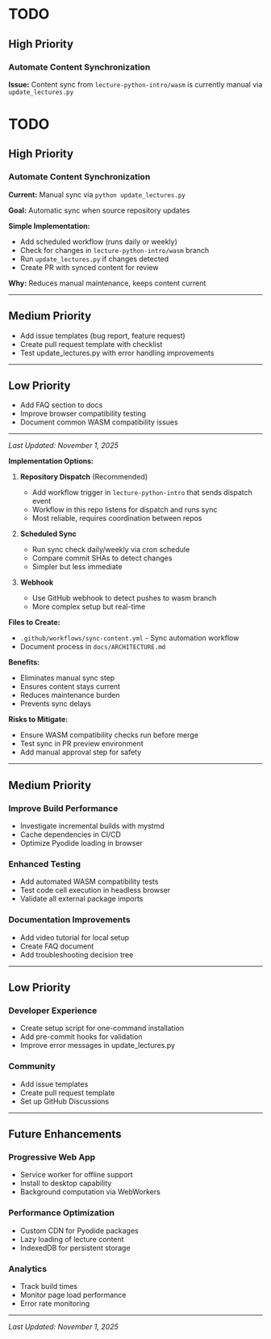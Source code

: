 # TODO

## High Priority

### Automate Content Synchronization

**Issue:** Content sync from `lecture-python-intro/wasm` is currently manual via `update_lectures.py`

# TODO

## High Priority

### Automate Content Synchronization

**Current:** Manual sync via `python update_lectures.py`

**Goal:** Automatic sync when source repository updates

**Simple Implementation:**
- Add scheduled workflow (runs daily or weekly)
- Check for changes in `lecture-python-intro/wasm` branch
- Run `update_lectures.py` if changes detected
- Create PR with synced content for review

**Why:** Reduces manual maintenance, keeps content current

---

## Medium Priority

- Add issue templates (bug report, feature request)
- Create pull request template with checklist
- Test update_lectures.py with error handling improvements

---

## Low Priority

- Add FAQ section to docs
- Improve browser compatibility testing
- Document common WASM compatibility issues

---

*Last Updated: November 1, 2025*

**Implementation Options:**

1. **Repository Dispatch** (Recommended)
   - Add workflow trigger in `lecture-python-intro` that sends dispatch event
   - Workflow in this repo listens for dispatch and runs sync
   - Most reliable, requires coordination between repos

2. **Scheduled Sync**
   - Run sync check daily/weekly via cron schedule
   - Compare commit SHAs to detect changes
   - Simpler but less immediate

3. **Webhook**
   - Use GitHub webhook to detect pushes to wasm branch
   - More complex setup but real-time

**Files to Create:**
- `.github/workflows/sync-content.yml` - Sync automation workflow
- Document process in `docs/ARCHITECTURE.md`

**Benefits:**
- Eliminates manual sync step
- Ensures content stays current
- Reduces maintenance burden
- Prevents sync delays

**Risks to Mitigate:**
- Ensure WASM compatibility checks run before merge
- Test sync in PR preview environment
- Add manual approval step for safety

---

## Medium Priority

### Improve Build Performance
- Investigate incremental builds with mystmd
- Cache dependencies in CI/CD
- Optimize Pyodide loading in browser

### Enhanced Testing
- Add automated WASM compatibility tests
- Test code cell execution in headless browser
- Validate all external package imports

### Documentation Improvements
- Add video tutorial for local setup
- Create FAQ document
- Add troubleshooting decision tree

---

## Low Priority

### Developer Experience
- Create setup script for one-command installation
- Add pre-commit hooks for validation
- Improve error messages in update_lectures.py

### Community
- Add issue templates
- Create pull request template
- Set up GitHub Discussions

---

## Future Enhancements

### Progressive Web App
- Service worker for offline support
- Install to desktop capability
- Background computation via WebWorkers

### Performance Optimization
- Custom CDN for Pyodide packages
- Lazy loading of lecture content
- IndexedDB for persistent storage

### Analytics
- Track build times
- Monitor page load performance
- Error rate monitoring

---

*Last Updated: November 1, 2025*
